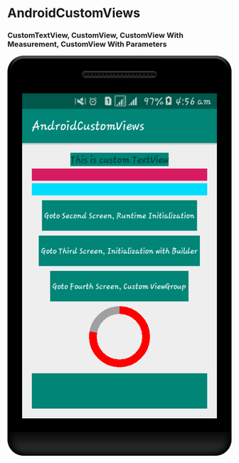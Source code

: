 # AndroidCustomViews

### CustomTextView, CustomView, CustomView With Measurement, CustomView With Parameters
<img src="./screens/01.png" width=“200”/>
